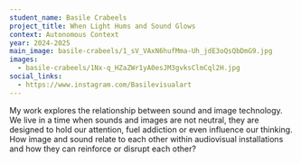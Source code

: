 ```yaml
---
student_name: Basile Crabeels
project_title: When Light Hums and Sound Glows
context: Autonomous Context
year: 2024-2025
main_image: basile-crabeels/1_sV_VAxN6hufMma-Uh_jdE3oQsQbDmG9.jpg
images:
  - basile-crabeels/1Nx-q_HZaZWr1yA0esJM3gvksClmCql2H.jpg
social_links:
  - https://www.instagram.com/Basilevisualart
---
```

My work explores the relationship between sound and image technology. We live in a time when sounds and images are not neutral, they are designed to hold our attention, fuel addiction or even influence our thinking. How image and sound relate to each other within audiovisual installations and how they can reinforce or disrupt each other?
